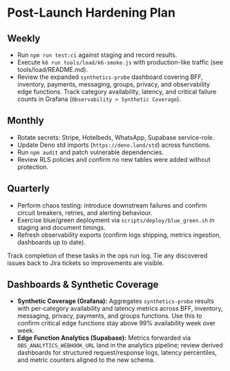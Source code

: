 # Post-Launch Hardening Plan

## Weekly
- Run `npm run test:ci` against staging and record results.
- Execute `k6 run tools/load/k6-smoke.js` with production-like traffic (see tools/load/README.md).
- Review the expanded `synthetics-probe` dashboard covering BFF, inventory, payments, messaging, groups, privacy, and observability edge functions. Track category availability, latency, and critical failure counts in Grafana (`Observability > Synthetic Coverage`).

## Monthly
- Rotate secrets: Stripe, Hotelbeds, WhatsApp, Supabase service-role.
- Update Deno std imports (`https://deno.land/std`) across functions.
- Run `npm audit` and patch vulnerable dependencies.
- Review RLS policies and confirm no new tables were added without protection.

## Quarterly
- Perform chaos testing: introduce downstream failures and confirm circuit breakers, retries, and alerting behaviour.
- Exercise blue/green deployment via `scripts/deploy/blue_green.sh` in staging and document timings.
- Refresh observability exports (confirm logs shipping, metrics ingestion, dashboards up to date).

Track completion of these tasks in the ops run log. Tie any discovered issues back to Jira tickets so improvements are visible.

## Dashboards & Synthetic Coverage
- **Synthetic Coverage (Grafana):** Aggregates `synthetics-probe` results with per-category availability and latency metrics across BFF, inventory, messaging, privacy, payments, and groups functions. Use this to confirm critical edge functions stay above 99% availability week over week.
- **Edge Function Analytics (Supabase):** Metrics forwarded via `OBS_ANALYTICS_WEBHOOK_URL` land in the analytics pipeline; review derived dashboards for structured request/response logs, latency percentiles, and metric counters aligned to the new schema.
